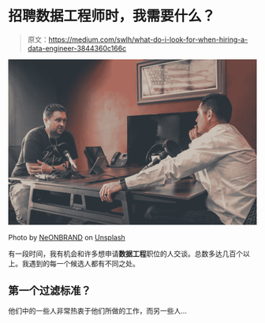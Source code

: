 # 招聘数据工程师时，我需要什么？

> 原文：<https://medium.com/swlh/what-do-i-look-for-when-hiring-a-data-engineer-3844360c166c>

![](img/cae0641dd0faebf4b79a897a4b88d078.png)

Photo by [NeONBRAND](https://unsplash.com/photos/h0rXrHzhFXU?utm_source=unsplash&utm_medium=referral&utm_content=creditCopyText) on [Unsplash](https://unsplash.com/search/photos/interviews?utm_source=unsplash&utm_medium=referral&utm_content=creditCopyText)

有一段时间，我有机会和许多想申请**数据工程**职位的人交谈。总数多达几百个以上。我遇到的每一个候选人都有不同之处。

## 第一个过滤标准？

他们中的一些人非常热衷于他们所做的工作，而另一些人…